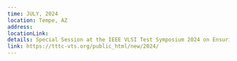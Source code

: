 ```yaml
---
time: JULY, 2024
location: Tempe, AZ
address:
locationLink:
details: Special Session at the IEEE VLSI Test Symposium 2024 on Ensuring Reliability and Security of AI through hls4ml
link: https://tttc-vts.org/public_html/new/2024/
---
```

